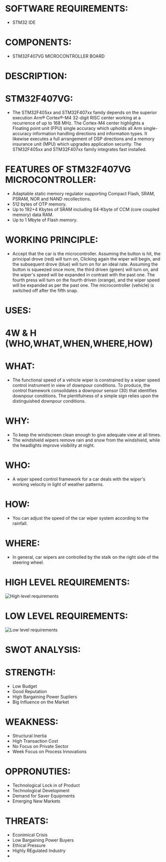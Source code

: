 # SOFTWARE REQUIREMENTS:
* STM32 IDE

# COMPONENTS:
* STM32F407VG MICROCONTROLLER BOARD

# DESCRIPTION:

# STM32F407VG:

* The STM32F405xx and STM32F407xx family depends on the superior execution Arm® Cortex®-M4 32-digit RISC center working at a recurrence of up to 168 MHz. The Cortex-M4 center highlights a Floating point unit (FPU) single accuracy which upholds all Arm single-accuracy information handling directions and information types. It likewise executes a full arrangement of DSP directions and a memory insurance unit (MPU) which upgrades application security. The STM32F405xx and STM32F407xx family integrates fast installed.

# FEATURES OF STM32F407VG MICROCONTROLLER:
* Adaptable static memory regulator supporting Compact Flash, SRAM, PSRAM, NOR and NAND recollections.
* 512 bytes of OTP memory.
* Up to 192+4 Kbytes of SRAM including 64-Kbyte of CCM (core coupled memory) data RAM.
* Up to 1 Mbyte of Flash memory.

# WORKING PRINCIPLE:

* Accept that the car is the microcontroller. Assuming the button is hit, the principal drove (red) will turn on, Clicking again the wiper will begin, and the subsequent drove (blue) will turn on for an ideal rate. Assuming the button is squeezed once more, the third driven (green) will turn on, and the wiper's speed will be expanded in contrast with the past one. The fourth press will turn on the fourth driven (orange), and the wiper speed will be expanded as per the past one. The microcontroller (vehicle) is switched off after the fifth snap.

# USES:
# 4W & H (WHO,WHAT,WHEN,WHERE,HOW)

# WHAT:
* The functional speed of a vehicle wiper is constrained by a wiper speed control instrument in view of downpour conditions. To produce, the control framework consolidates a downpour sensor (30) that identifies downpour conditions. The plentifulness of a simple sign relies upon the distinguished downpour conditions.

# WHY:
* To keep the windscreen clean enough to give adequate view at all times. 
* The windshield wipers remove rain and snow from the windshield, while the headlights improve visibility at night.

# WHO:
* A wiper speed control framework for a car deals with the wiper's working velocity in light of weather patterns.

# HOW:
* You can adjust the speed of the car wiper system according to the rainfall.
# WHERE:
* In general, car wipers are controlled by the stalk on the right side of the steering wheel.

# HIGH LEVEL REQUIREMENTS:
![High level requirements](https://user-images.githubusercontent.com/101699116/168212378-2496fce2-ba3c-4da2-957a-74ce8026f7c2.png)

# LOW LEVEL REQUIREMENTS:
![Low level requirements](https://user-images.githubusercontent.com/101699116/168212415-3689045f-5bfe-41e5-8f8f-036c752595ea.png)

# SWOT ANALYSIS:

# STRENGTH:
* Low Budget
* Good Reputation
* High Bargaining Power Supliers
* Big Influence on the Market

# WEAKNESS:
* Structural Inertia
* High Transaction Cost
* No Focus on Private Sector
* Week Focus on Process Innovations

# OPPRONUTIES:
* Technological Lock in of Product
* Technological Development
* Demand for Saver Equipments
* Emerging New Markets

# THREATS:
* Econimical Crisis
* Low Bargaining Power Buyers
* Ethical Pressure
* Highly REgulated Industry
* 
